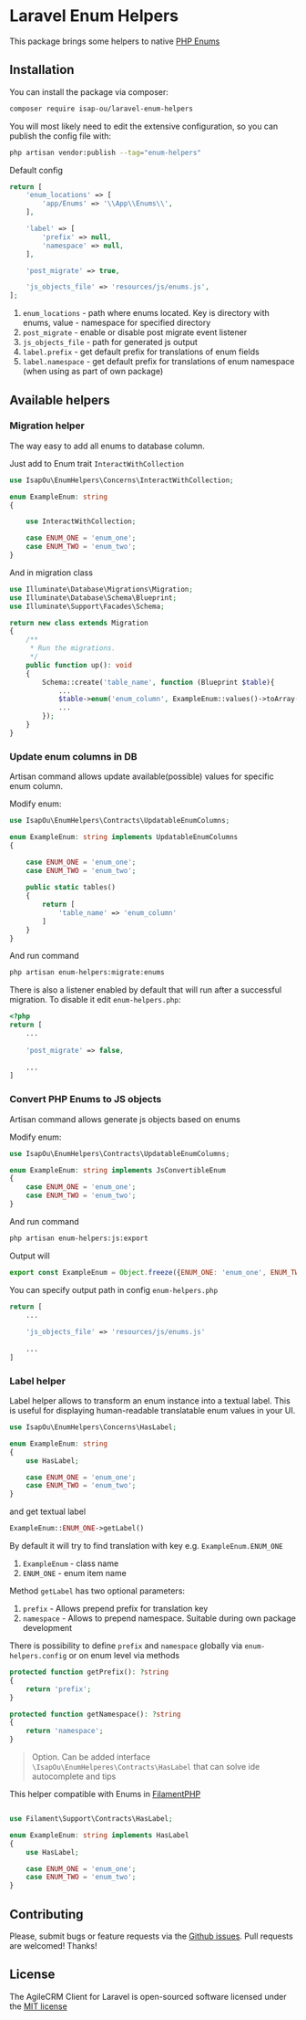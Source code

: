 # Laravel Enum Helpers

This package brings some helpers to native [PHP Enums](https://www.php.net/manual/en/language.enumerations.basics.php)


## Installation

You can install the package via composer:

```bash
composer require isap-ou/laravel-enum-helpers
```

You will most likely need to edit the extensive configuration, so you can publish the config file with:

```bash
php artisan vendor:publish --tag="enum-helpers"
```

Default config

```php
return [
    'enum_locations' => [
        'app/Enums' => '\\App\\Enums\\',
    ],

    'label' => [
        'prefix' => null,
        'namespace' => null,
    ],

    'post_migrate' => true,

    'js_objects_file' => 'resources/js/enums.js',
];
```

1. `enum_locations` - path where enums located. Key is directory with enums, value - namespace for specified directory
2. `post_migrate` - enable or disable post migrate event listener
3. `js_objects_file` - path for generated js output
4. `label.prefix` - get default prefix for translations of enum fields
5. `label.namespace` - get default prefix for translations of enum namespace (when using as part of own package)

## Available helpers
### Migration helper

The way easy to add all enums to database column. 

Just add to Enum trait `InteractWithCollection`
```php
use IsapOu\EnumHelpers\Concerns\InteractWithCollection;

enum ExampleEnum: string
{

    use InteractWithCollection;

    case ENUM_ONE = 'enum_one';
    case ENUM_TWO = 'enum_two';
}
```

And in migration class

```php
use Illuminate\Database\Migrations\Migration;
use Illuminate\Database\Schema\Blueprint;
use Illuminate\Support\Facades\Schema;

return new class extends Migration
{
    /**
     * Run the migrations.
     */
    public function up(): void
    {
        Schema::create('table_name', function (Blueprint $table){
            ...
            $table->enum('enum_column', ExampleEnum::values()->toArray());
            ...
        });
    }
}
```

### Update enum columns in DB

Artisan command allows update available(possible) values for specific enum column.

Modify enum:

```php
use IsapOu\EnumHelpers\Contracts\UpdatableEnumColumns;

enum ExampleEnum: string implements UpdatableEnumColumns
{

    case ENUM_ONE = 'enum_one';
    case ENUM_TWO = 'enum_two';
    
    public static tables()
    {
        return [
            'table_name' => 'enum_column'
        ]
    }
}
```

And run command

```bash
php artisan enum-helpers:migrate:enums
```

There is also a listener enabled by default that will run after a successful migration. 
To disable it edit `enum-helpers.php`: 

```php
<?php 
return [
    ...
    
    'post_migrate' => false,
    
    ...
]
```


### Convert PHP Enums to JS objects

Artisan command allows generate js objects based on enums


Modify enum:

```php
use IsapOu\EnumHelpers\Contracts\UpdatableEnumColumns;

enum ExampleEnum: string implements JsConvertibleEnum
{
    case ENUM_ONE = 'enum_one';
    case ENUM_TWO = 'enum_two';
}
```
And run command

```bash
php artisan enum-helpers:js:export
```

Output will

```js
export const ExampleEnum = Object.freeze({ENUM_ONE: 'enum_one', ENUM_TWO: 'enum_two'})
```

You can specify output path in config `enum-helpers.php`

```php
return [
    ...
    
    'js_objects_file' => 'resources/js/enums.js'
    
    ...
]
```

### Label helper

Label helper allows to transform an enum instance into a textual label. 
This is useful for displaying human-readable translatable enum values in your UI.

```php
use IsapOu\EnumHelpers\Concerns\HasLabel;

enum ExampleEnum: string
{
    use HasLabel;

    case ENUM_ONE = 'enum_one';
    case ENUM_TWO = 'enum_two';
}
```

and get textual label 

```php
ExampleEnum::ENUM_ONE->getLabel()
```

By default it will try to find translation with key e.g. `ExampleEnum.ENUM_ONE`
1. `ExampleEnum` - class name
2. `ENUM_ONE` - enum item name

Method `getLabel` has two optional parameters:
1. `prefix` - Allows prepend prefix for translation key
2. `namespace` - Allows to prepend namespace. Suitable during own package development

There is possibility to define `prefix` and `namespace` globally via `enum-helpers.config` or on enum level via methods 

```php
protected function getPrefix(): ?string
{
    return 'prefix';
}

protected function getNamespace(): ?string
{
    return 'namespace';
}
```

> Option. Can be added interface `\IsapOu\EnumHelperes\Contracts\HasLabel` that can solve ide autocomplete and tips

This helper compatible with Enums in [FilamentPHP](https://filamentphp.com/docs/3.x/support/enums)

```php

use Filament\Support\Contracts\HasLabel;

enum ExampleEnum: string implements HasLabel
{
    use HasLabel;

    case ENUM_ONE = 'enum_one';
    case ENUM_TWO = 'enum_two';
}
```

## Contributing

Please, submit bugs or feature requests via the [Github issues](https://github.com/isap-ou/laravel-enum-helpers/issues).
Pull requests are welcomed! Thanks!

## License

The AgileCRM Client for Laravel is open-sourced software licensed under the [MIT license](http://opensource.org/licenses/MIT)


